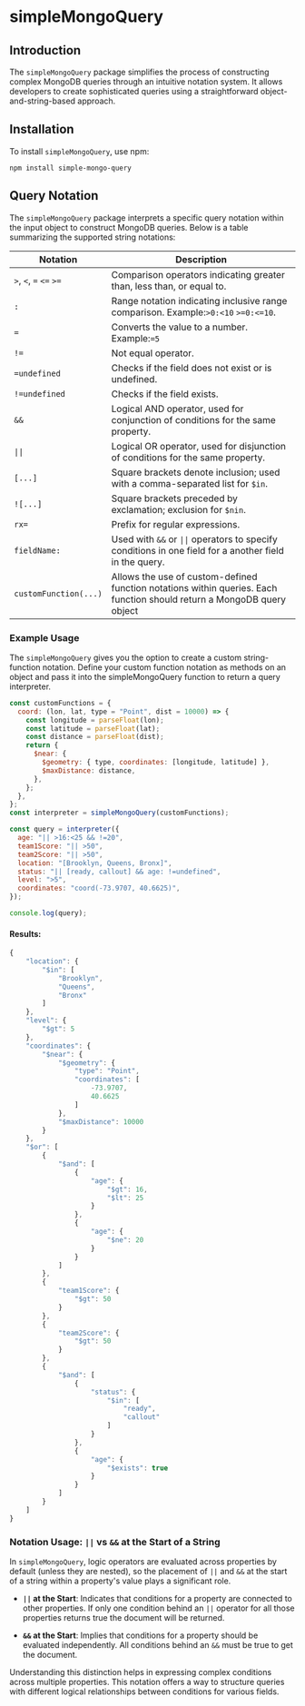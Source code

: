 # simpleMongoQuery

## Introduction

The `simpleMongoQuery` package simplifies the process of constructing complex MongoDB queries through an intuitive notation system. It allows developers to create sophisticated queries using a straightforward object-and-string-based approach.

## Installation

To install `simpleMongoQuery`, use npm:

`npm install simple-mongo-query`

## Query Notation

The `simpleMongoQuery` package interprets a specific query notation within the input object to construct MongoDB queries. Below is a table summarizing the supported string notations:

| Notation                | Description                                                                                                            |
| ----------------------- | ---------------------------------------------------------------------------------------------------------------------- |
| `>`, `<`, `=` `<=` `>=` | Comparison operators indicating greater than, less than, or equal to.                                                  |
| `:`                     | Range notation indicating inclusive range comparison. Example:`>0:<10` `>=0:<=10`.                                     |
| `=`                     | Converts the value to a number. Example:`=5`                                                                           |
| `!=`                    | Not equal operator.                                                                                                    |
| `=undefined`            | Checks if the field does not exist or is undefined.                                                                    |
| `!=undefined`           | Checks if the field exists.                                                                                            |
| `&&`                    | Logical AND operator, used for conjunction of conditions for the same property.                                        |
| `\|\|`                  | Logical OR operator, used for disjunction of conditions for the same property.                                         |
| `[...]`                 | Square brackets denote inclusion; used with a comma-separated list for `$in`.                                          |
| `![...]`                | Square brackets preceded by exclamation; exclusion for `$nin`.                                                         |
| `rx=`                   | Prefix for regular expressions.                                                                                        |
| `fieldName:`            | Used with `&&` or `\|\|` operators to specify conditions in one field for a another field in the query.                |
| `customFunction(...)`   | Allows the use of custom-defined function notations within queries. Each function should return a MongoDB query object |

### Example Usage

The `simpleMongoQuery` gives you the option to create a custom string-function notation. Define your custom function notation as methods on an object and pass it into the simpleMongoQuery function to return a query interpreter.

```javascript
const customFunctions = {
  coord: (lon, lat, type = "Point", dist = 10000) => {
    const longitude = parseFloat(lon);
    const latitude = parseFloat(lat);
    const distance = parseFloat(dist);
    return {
      $near: {
        $geometry: { type, coordinates: [longitude, latitude] },
        $maxDistance: distance,
      },
    };
  },
};
const interpreter = simpleMongoQuery(customFunctions);

const query = interpreter({
  age: "|| >16:<25 && !=20",
  team1Score: "|| >50",
  team2Score: "|| >50",
  location: "[Brooklyn, Queens, Bronx]",
  status: "|| [ready, callout] && age: !=undefined",
  level: ">5",
  coordinates: "coord(-73.9707, 40.6625)",
});

console.log(query);
```

#### Results:

```javascript
{
    "location": {
        "$in": [
            "Brooklyn",
            "Queens",
            "Bronx"
        ]
    },
    "level": {
        "$gt": 5
    },
    "coordinates": {
        "$near": {
            "$geometry": {
                "type": "Point",
                "coordinates": [
                    -73.9707,
                    40.6625
                ]
            },
            "$maxDistance": 10000
        }
    },
    "$or": [
        {
            "$and": [
                {
                    "age": {
                        "$gt": 16,
                        "$lt": 25
                    }
                },
                {
                    "age": {
                        "$ne": 20
                    }
                }
            ]
        },
        {
            "team1Score": {
                "$gt": 50
            }
        },
        {
            "team2Score": {
                "$gt": 50
            }
        },
        {
            "$and": [
                {
                    "status": {
                        "$in": [
                            "ready",
                            "callout"
                        ]
                    }
                },
                {
                    "age": {
                        "$exists": true
                    }
                }
            ]
        }
    ]
}
```

### Notation Usage: `||` vs `&&` at the Start of a String

In `simpleMongoQuery`, logic operators are evaluated across properties by default (unless they are nested), so the placement of `||` and `&&` at the start of a string within a property's value plays a significant role.

- **`||` at the Start**: Indicates that conditions for a property are connected to other properties. If only one condition behind an `||` operator for all those properties returns true the document will be returned.

- **`&&` at the Start**: Implies that conditions for a property should be evaluated independently. All conditions behind an `&&` must be true to get the document.

Understanding this distinction helps in expressing complex conditions across multiple properties. This notation offers a way to structure queries with different logical relationships between conditions for various fields.
